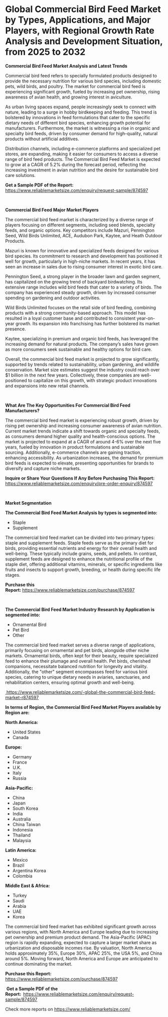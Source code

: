 <p><h1>Global Commercial Bird Feed Market by Types, Applications, and Major Players, with Regional Growth Rate Analysis and Development Situation, from 2025 to 2032</h1></p><p><strong>Commercial Bird Feed Market Analysis and Latest Trends</strong></p>
<p><p>Commercial bird feed refers to specially formulated products designed to provide the necessary nutrition for various bird species, including domestic pets, wild birds, and poultry. The market for commercial bird feed is experiencing significant growth, fueled by increasing pet ownership, rising awareness of avian health, and growing interest in aviculture. </p><p>As urban living spaces expand, people increasingly seek to connect with nature, leading to a surge in hobby birdkeeping and feeding. This trend is bolstered by innovations in feed formulations that cater to the specific dietary needs of different bird species, enhancing growth potential for manufacturers. Furthermore, the market is witnessing a rise in organic and specialty bird feeds, driven by consumer demand for high-quality, natural products without artificial additives.</p><p>Distribution channels, including e-commerce platforms and specialized pet stores, are expanding, making it easier for consumers to access a diverse range of bird feed products. The Commercial Bird Feed Market is expected to grow at a CAGR of 5.2% during the forecast period, reflecting the increasing investment in avian nutrition and the desire for sustainable bird care solutions.</p></p>
<p><strong>Get a Sample PDF of the Report:&nbsp;</strong> <a href="https://www.reliablemarketsize.com/enquiry/request-sample/874597?utm_campaign=2442&utm_medium=2&utm_source=Github&utm_content=ia&utm_term=21032025&utm_id=commercial-bird-feed">https://www.reliablemarketsize.com/enquiry/request-sample/874597</a></p>
<p>&nbsp;</p>
<p><strong>Commercial Bird Feed Major Market Players</strong></p>
<p><p>The commercial bird feed market is characterized by a diverse range of players focusing on different segments, including seed blends, specialty feeds, and organic options. Key competitors include Mazuri, Pennington Seed, Wild Birds Unlimited, ACE, Audubon Park, Kaytee, and Heath Outdoor Products.</p><p>Mazuri is known for innovative and specialized feeds designed for various bird species. Its commitment to research and development has positioned it well for growth, particularly in high-niche markets. In recent years, it has seen an increase in sales due to rising consumer interest in exotic bird care.</p><p>Pennington Seed, a strong player in the broader lawn and garden segment, has capitalized on the growing trend of backyard birdwatching. Its extensive range includes wild bird feeds that cater to a variety of birds. The company has experienced steady growth, driven by increased consumer spending on gardening and outdoor activities.</p><p>Wild Birds Unlimited focuses on the retail side of bird feeding, combining products with a strong community-based approach. This model has resulted in a loyal customer base and contributed to consistent year-on-year growth. Its expansion into franchising has further bolstered its market presence.</p><p>Kaytee, specializing in premium and organic bird feeds, has leveraged the increasing demand for natural products. The company’s sales have grown as more consumers seek sustainable and healthy options for bird care.</p><p>Overall, the commercial bird feed market is projected to grow significantly, supported by trends related to sustainability, urban gardening, and wildlife conservation. Market size estimates suggest the industry could reach over $1 billion in the next few years. Collectively, these companies are well-positioned to capitalize on this growth, with strategic product innovations and expansions into new retail channels.</p></p>
<p>&nbsp;</p>
<p><strong>What Are The Key Opportunities For Commercial Bird Feed Manufacturers?</strong></p>
<p><p>The commercial bird feed market is experiencing robust growth, driven by rising pet ownership and increasing consumer awareness of avian nutrition. Current market trends indicate a shift towards organic and specialty feeds, as consumers demand higher quality and health-conscious options. The market is projected to expand at a CAGR of around 4-6% over the next five years, fueled by innovation in product formulations and sustainable sourcing. Additionally, e-commerce channels are gaining traction, enhancing accessibility. As urbanization increases, the demand for premium bird feeds is expected to elevate, presenting opportunities for brands to diversify and capture niche markets.</p></p>
<p><strong>Inquire or Share Your Questions If Any Before Purchasing This Report:</strong> <a href="https://www.reliablemarketsize.com/enquiry/pre-order-enquiry/874597?utm_campaign=2442&utm_medium=2&utm_source=Github&utm_content=ia&utm_term=21032025&utm_id=commercial-bird-feed">https://www.reliablemarketsize.com/enquiry/pre-order-enquiry/874597</a></p>
<p>&nbsp;</p>
<p><strong>Market Segmentation</strong></p>
<p><strong>The Commercial Bird Feed Market Analysis by types is segmented into:</strong></p>
<p><ul><li>Staple</li><li>Supplement</li></ul></p>
<p><p>The commercial bird feed market can be divided into two primary types: staple and supplement feeds. Staple feeds serve as the primary diet for birds, providing essential nutrients and energy for their overall health and well-being. These typically include grains, seeds, and pellets. In contrast, supplement feeds are designed to enhance the nutritional profile of the staple diet, offering additional vitamins, minerals, or specific ingredients like fruits and insects to support growth, breeding, or health during specific life stages.</p></p>
<p><strong>Purchase this Report:&nbsp;</strong><a href="https://www.reliablemarketsize.com/purchase/874597?utm_campaign=2442&utm_medium=2&utm_source=Github&utm_content=ia&utm_term=21032025&utm_id=commercial-bird-feed">https://www.reliablemarketsize.com/purchase/874597</a></p>
<p>&nbsp;</p>
<p><strong>The Commercial Bird Feed Market Industry Research by Application is segmented into:</strong></p>
<p><ul><li>Ornamental Bird</li><li>Pet Bird</li><li>Other</li></ul></p>
<p><p>The commercial bird feed market serves a diverse range of applications, primarily focusing on ornamental and pet birds, alongside other niche markets. Ornamental birds, often kept for their beauty, require specialized feed to enhance their plumage and overall health. Pet birds, cherished companions, necessitate balanced nutrition for longevity and vitality. Additionally, the "other" segment encompasses feed for various bird species, catering to unique dietary needs in aviaries, sanctuaries, and rehabilitation centers, ensuring optimal growth and well-being.</p></p>
<p><a href="https://www.reliablemarketsize.com/-global-the-commercial-bird-feed-market-r874597?utm_campaign=2442&utm_medium=2&utm_source=Github&utm_content=ia&utm_term=21032025&utm_id=commercial-bird-feed">&nbsp;https://www.reliablemarketsize.com/-global-the-commercial-bird-feed-market-r874597</a></p>
<p><strong>In terms of Region, the Commercial Bird Feed Market Players available by Region are:</strong></p>
<p>
    <p> <strong> North America: </strong>
        <ul>
            <li>United States</li>
            <li>Canada</li>
        </ul>
        </p> 
    <p> <strong> Europe: </strong>
        <ul>
            <li>Germany</li>
            <li>France</li>
            <li>U.K.</li>
            <li>Italy</li>
            <li>Russia</li>
        </ul>
        </p> 
    <p> <strong> Asia-Pacific: </strong>
        <ul>
            <li>China</li>
            <li>Japan</li>
            <li>South Korea</li>
            <li>India</li>
            <li>Australia</li>
            <li>China Taiwan</li>
            <li>Indonesia</li>
            <li>Thailand</li>
            <li>Malaysia</li>
        </ul>
        </p> 
    <p> <strong> Latin America: </strong>
        <ul>
            <li>Mexico</li>
            <li>Brazil</li>
            <li>Argentina Korea</li>
            <li>Colombia</li>
        </ul>
        </p> 
    <p> <strong> Middle East & Africa: </strong>
        <ul>
            <li>Turkey</li>
            <li>Saudi</li>
            <li>Arabia</li>
            <li>UAE</li>
            <li>Korea</li>
        </ul>
    </p>
    </p>
<p><p>The commercial bird feed market has exhibited significant growth across various regions, with North America and Europe leading due to increasing pet ownership and premium product demand. The Asia-Pacific (APAC) region is rapidly expanding, expected to capture a larger market share as urbanization and disposable incomes rise. By valuation, North America holds approximately 35%, Europe 30%, APAC 25%, the USA 5%, and China around 5%. Moving forward, North America and Europe are anticipated to continue dominating the market.</p></p>
<p><strong>Purchase this Report: </strong><a href="https://www.reliablemarketsize.com/purchase/874597?utm_campaign=2442&utm_medium=2&utm_source=Github&utm_content=ia&utm_term=21032025&utm_id=commercial-bird-feed">https://www.reliablemarketsize.com/purchase/874597</a></p>
<p>&nbsp;<strong>Get a Sample PDF of the Report:&nbsp;&nbsp;</strong><a href="https://www.reliablemarketsize.com/enquiry/request-sample/874597?utm_campaign=2442&utm_medium=2&utm_source=Github&utm_content=ia&utm_term=21032025&utm_id=commercial-bird-feed">https://www.reliablemarketsize.com/enquiry/request-sample/874597</a></p>
<p><strong></strong></p>
<p>Check more reports on <a href="https://www.reliablemarketsize.com/?utm_campaign=2442&utm_medium=2&utm_source=Github&utm_content=ia&utm_term=21032025&utm_id=commercial-bird-feed">https://www.reliablemarketsize.com/</a></p>